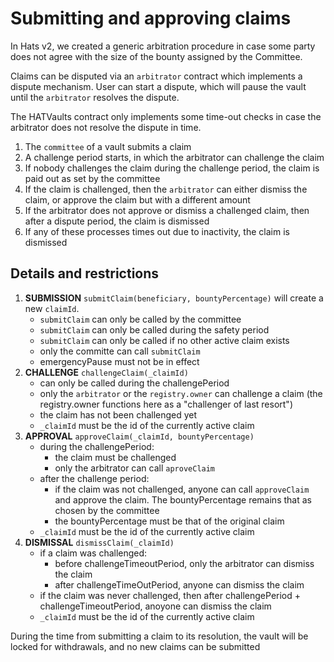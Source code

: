 # Submitting and approving claims

In Hats v2, we created a generic arbitration procedure in case some party does not agree with the size of the bounty assigned by the Committee.

Claims can be disputed via an `arbitrator` contract which implements a dispute mechanism. User can start a dispute, which will pause the vault until the `arbitrator` resolves the dispute. 

The HATVaults contract only implements some time-out checks in case the arbitrator does not resolve the dispute in time.

1. The `committee` of a vault submits a claim 
2. A challenge period starts,  in which the arbitrator can challenge the claim
3. If nobody challenges the claim during the challenge period, the claim is paid out as set by the committee
4. If the claim is challenged, then the `arbitrator` can either dismiss the claim, or approve the claim but with a different amount
5. If the arbitrator does not approve or dismiss a challenged claim, then after a dispute period, the claim is dismissed
6. If any of these processes times out due to inactivity, the claim is dismissed


## Details and restrictions

1. **SUBMISSION** 
  `submitClaim(beneficiary, bountyPercentage)` will create a new `claimId`.
   - `submitClaim` can only be called by the committee
   - `submitClaim` can only be called during the safety period
   - `submitClaim` can only be called if no other active claim exists
   - only the committe can call `submitClaim`
   - emergencyPause must not be in effect
1. **CHALLENGE** `challengeClaim(_claimId)` 
   - can only be called during the challengePeriod
   - only the  `arbitrator` or the `registry.owner` can challenge a claim (the registry.owner functions here as a "challenger of last resort")
   - the claim has not been challenged yet
   - `_claimId` must be the id of the currently active claim
1. **APPROVAL** `approveClaim(_claimId, bountyPercentage)`
   - during the challengePeriod:
     - the claim must be challenged
     - only the arbitrator can call `aproveClaim`
   - after the challenge period:
     - if the claim was not challenged, anyone can call `approveClaim` and approve the claim. The bountyPercentage remains that as chosen by the committee
     - the bountyPercentage must be that of the original claim
   - `_claimId` must be the id of the currently active claim
1. **DISMISSAL** `dismissClaim(_claimId)`
   -  if a claim was challenged:
      - before challengeTimeoutPeriod, only the arbitrator can dismiss the claim
      - after challengeTimeOutPeriod, anyone can dismiss the claim
    - if the claim was never challenged, then after challengePeriod + challengeTimeoutPeriod, anoyone can dismiss the claim
   - `_claimId` must be the id of the currently active claim

During the time from submitting a claim to its resolution, the vault will be locked for withdrawals, and no new claims can be submitted
